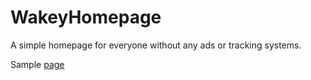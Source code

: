 # WakeyHomepage

A simple homepage for everyone without any ads or tracking systems.

Sample [page](https://heuristic-boyd-d663bd.netlify.app)
